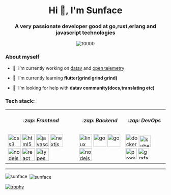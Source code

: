 <h1 align="center">Hi 👋, I'm Sunface</h1>
<h3 align="center">A very passionate developer good at go,rust,erlang and javascript technologies</h3>

<p align="middle">
   <img src="https://komarev.com/ghpvc/?username=sunface" alt="10000" />
</p>

### About myself

- 🔭&nbsp;&nbsp;I’m currently working on [datav](https://github.com/apm-ai/datav) and [open telemetry](https://github.com/open-telemetry)

- 🌱&nbsp;&nbsp;I’m currently learning **flutter(grind grind grind)**

- 🤝&nbsp;&nbsp;I’m looking for help with **datav community(docs,translating etc)**

### Tech stack:
<table>
<tr>
    <td><h5 align="center">:zap: Frontend</h5></td>
    <td><h5 align="center">:zap: Backend</h5></td>
    <td><h5 align="center">:zap: DevOps</h5></td>
</tr>
<tr>
    <td valign="top"> 
     <img src="https://devicons.github.io/devicon/devicon.git/icons/css3/css3-original-wordmark.svg" alt="css3" width="40" height="40"/> 
     <img src="https://devicons.github.io/devicon/devicon.git/icons/html5/html5-original-wordmark.svg" alt="html5" width="40" height="40"/> 
     <img src="https://devicons.github.io/devicon/devicon.git/icons/javascript/javascript-original.svg" alt="javascript" width="40" height="40"/> 
     <img src="https://cdn.worldvectorlogo.com/logos/nextjs-3.svg" alt="nextjs" width="40" heiht="40"/> 
     <img src="https://devicons.github.io/devicon/devicon.git/icons/nodejs/nodejs-original-wordmark.svg" alt="nodejs" width="40" height="40"/> 
     <img src="https://devicons.github.io/devicon/devicon.git/icons/react/react-original-wordmark.svg" alt="react" width="40" height="40"/> 
     <img src="https://devicons.github.io/devicon/devicon.git/icons/typescript/typescript-original.svg" alt="typescript" width="40" height="40"/>
    </td>
    <td valign="top"> 
        <img src="https://devicons.github.io/devicon/devicon.git/icons/linux/linux-original.svg" alt="linux" width="40" height="40"/> 
        <img src="https://devicons.github.io/devicon/devicon.git/icons/go/go-original.svg" alt="go" width="40" height="40"/> 
       <img src="https://devicons.github.io/devicon/devicon.git/icons/rust/rust-plain.svg" alt="go" width="40" height="40"/> 
        <img src="https://devicons.github.io/devicon/devicon.git/icons/nodejs/nodejs-original-wordmark.svg" alt="nodejs" width="40" height="40"/> 
    </td>
    <td valign="top">
        <img src="https://devicons.github.io/devicon/devicon.git/icons/docker/docker-original-wordmark.svg" alt="docker" width="40" height="40"/> 
        <img src="https://www.vectorlogo.zone/logos/kubernetes/kubernetes-icon.svg" alt="kubernetes" width="35" height="35"/> 
        <img src="https://www.vectorlogo.zone/logos/prometheusio/prometheusio-icon.svg" alt="prometheus" width="35" height="35"/>
        <img src="https://www.vectorlogo.zone/logos/grafana/grafana-icon.svg" alt="grafana" width="35" height="35"/>
    </td>
</tr>
</table>

<hr/>
<p><img align="left" src="https://github-readme-stats.vercel.app/api/top-langs/?username=sunface&hide=html&theme=dracula" alt="sunface" /></p>
<p>&nbsp;<img align="center" src="https://github-readme-stats.vercel.app/api?username=sunface&show_icons=true&theme=dracula" alt="sunface" /></p>

[![trophy](https://github-profile-trophy.vercel.app/?username=sunface)](https://github.com/ryo-ma/github-profile-trophy)
